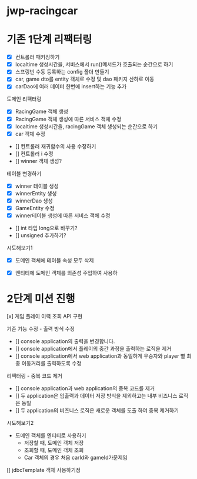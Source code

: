 # jwp-racingcar

# 기존 1단계 리팩터링
- [x] 컨트롤러 패키징하기
- [x] localtime 생성시간을, 서비스에서 run()메서드가 호출되는 순간으로 하기
- [x] 스프링빈 수동 등록하는 config 폴더 만들기
- [x] car, game dto를 entity 객체로 수정 및 dao 패키지 산하로 이동
- [x] carDao에 여러 데이터 한번에 insert하는 기능 추가

도메인 리팩터링
- [x] RacingGame 객체 생성
- [x] RacingGame 객체 생성에 따른 서비스 객체 수정
- [x] localtime 생성시간을, racingGame 객체 생성되는 순간으로 하기
- [x] car 객체 수정
- [] 컨트롤러 재귀함수의 사용 수정하기
- [] 컨트롤러 i 수정
- [] winner 객체 생성? 

테이블 변경하기
- [x] winner 테이블 생성
- [x] winnerEntity 생성 
- [x] winnerDao 생성
- [x] GameEntity 수정
- [x] winner테이블 생성에 따른 서비스 객체 수정
- [] int 타입 long으로 바꾸기?
- [] unsigned 추가하기?


시도해보기1
- [x] 도메인 객체에 테이블 속성 모두 삭제
- [x] 엔티티에 도메인 객체를 의존성 주입하여 사용하


# 2단계 미션 진행
[x] 게임 플레이 이력 조회 API 구현

기존 기능 수정 - 출력 방식 수정
- [] console application의 출력을 변경합니다.
- [] console application에서 플레이의 중간 과정을 출력하는 로직을 제거
- [] console application에서 web application과 동일하게 우승자와 player 별 최종 이동거리를 출력하도록 수정

리팩터링 - 중복 코드 제거
- [] console application과 web application의 중복 코드를 제거
- [] 두 application은 입출력과 데이터 저장 방식을 제외하고는 내부 비즈니스 로직은 동일
- [] 두 application의 비즈니스 로직은 새로운 객체를 도출 하여 중복 제거하기

시도해보기2
- 도메인 객체를 엔티티로 사용하기
  - 저장할 때, 도메인 객체 저장
  - 조회할 때, 도메인 객체 조회
  - Car 객체의 경우 처음 carId와 gameId가문제임

[] jdbcTemplate 객체 사용하기정